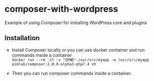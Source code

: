 # composer-with-wordpress
Example of using Composer for installing WordPress core and plugins

## Installation
- Install Composer locally or you can use docker container and run commands inside a container   
  `docker run --rm -it -v "$PWD":/usr/src/myapp -w /usr/src/myapp pimlab/composer:2.0.0-alpha3-php7.4 sh`

- Then you can run composer commands inside a container.